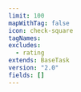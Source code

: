 ```yaml
---
limit: 100
mapWithTag: false
icon: check-square
tagNames: 
excludes:
  - rating
extends: BaseTask
version: "2.0"
fields: []
---
```

